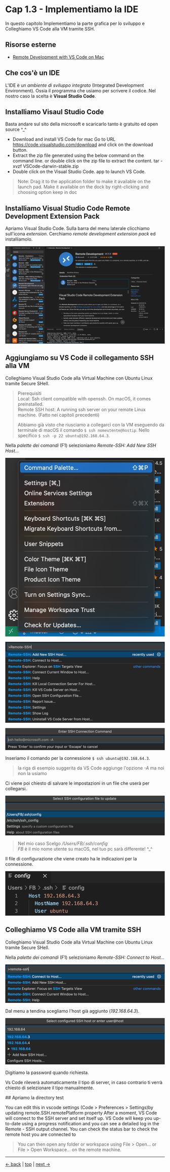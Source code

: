 # <a name="top"></a> Cap 1.3 - Implementiamo la IDE

In questo capitolo Implementiamo la parte grafica per lo sviluppo e Colleghiamo VS Code alla VM tramite SSH.



## Risorse esterne

- [Remote Development with VS Code on Mac](https://medium.com/macoclock/remote-development-with-vscode-on-mac-in-simple-5-steps-6ae100938d67)



## Che cos'è un IDE

L'IDE è un *ambiente di sviluppo integrato* (Integrated Development Environment). Ossia il programma che usiamo per scrivere il codice. Nel nostro caso la scelta è **Visual Studio Code**.


## Installiamo Visaul Studio Code

Basta andare sul sito della microsoft e scaricarlo tanto è gratuito ed open source ^_^

- Download and install VS Code for mac
    Go to URL https://code.visualstudio.com/download and click on the download button.
- Extract the zip file generated using the below command on the command line. or double click on the zip file to extract the content.
    tar -xvzf VSCode-darwin-stable.zip
- Double click on the Visual Studio Code. app to launch VS Code.

> Note: Drag it to the application folder to make it available on the launch pad. Make it available on the dock by right-clicking and choosing option keep in doc



## Installiamo Visual Studio Code Remote Development Extension Pack

Apriamo Visual Studio Code. Sulla barra del menu laterale clicchiamo sull'icona *extension*. Cerchiamo *remote development extension pack* ed installiamolo.

![fig01](https://github.com/flaviobordonidev/leanpubabrandnewcms/blob/master/01-base/01-new_app_with_ubuntu_multipass/03_fig01-install_remote_development_pack.png)



## Aggiungiamo su VS Code il collegamento SSH alla VM

Colleghiamo Visual Studio Code alla Virtual Machine con Ubuntu Linux tramite Secure SHell.

> Prerequisiti <br/>
> Local: Ssh client compatible with openssh. On macOS, it comes preinstalled. <br/>
> Remote SSH host: A running ssh server on your remote Linux machine. (Fatto nei capitoli precedenti)
>
> Abbiamo già visto che riusciamo a collegarci con la VM eseguendo da terminale di macOS il comando `$ ssh nomeutente@hostip`. Nello specifico `$ ssh -p 22 ubuntu@192.168.64.3`.



Nella *palette dei comandi* (F1) selezioniamo *Remote-SSH: Add New SSH Host…*

![fig02](https://github.com/flaviobordonidev/leanpubabrandnewcms/blob/master/01-base/01-new_app_with_ubuntu_multipass/03_fig02-command_palette.png)

![fig03](https://github.com/flaviobordonidev/leanpubabrandnewcms/blob/master/01-base/01-new_app_with_ubuntu_multipass/03_fig03-remote_ssh_add_new.png)

![fig04](https://github.com/flaviobordonidev/leanpubabrandnewcms/blob/master/01-base/01-new_app_with_ubuntu_multipass/03_fig04-remote_ssh_command.png)

Inseriamo il comando per la connessione `$ ssh ubuntu@192.168.64.3`.

> la riga di esempio suggerita da VS Code aggiunge l'opzione *-A* ma noi non la usiamo

Ci viene poi chiesto di salvare le impostazioni in un file che userà per collegarsi.  

![fig05](https://github.com/flaviobordonidev/leanpubabrandnewcms/blob/master/01-base/01-new_app_with_ubuntu_multipass/03_fig05-remote_ssh_select_config.png)

> Nel mio caso Scelgo */Users/FB/.ssh/config* <br/>
> *FB* è il mio nome utente su macOS, nel tuo pc sarà differente! ^_^

Il file di configurazione che viene creato ha le indicazioni per la connessione.

![fig06](https://github.com/flaviobordonidev/leanpubabrandnewcms/blob/master/01-base/01-new_app_with_ubuntu_multipass/03_fig06-remote_ssh_config_file.png)



## Colleghiamo VS Code alla VM tramite SSH

Colleghiamo Visual Studio Code alla Virtual Machine con Ubuntu Linux tramite Secure SHell.

Nella *palette dei comandi* (F1) selezioniamo *Remote-SSH: Connect to Host…*

![fig07](https://github.com/flaviobordonidev/leanpubabrandnewcms/blob/master/01-base/01-new_app_with_ubuntu_multipass/03_fig07-remote_ssh_connect.png)

Dal menu a tendina scegliamo l'host già aggiunto (*192.168.64.3*).

![fig07](https://github.com/flaviobordonidev/leanpubabrandnewcms/blob/master/01-base/01-new_app_with_ubuntu_multipass/03_fig08-remote_ssh_select.png)

Digitiamo la password quando richiesta.


Vs Code rileverà automaticamente il tipo di server, in caso contrario ti verrà chiesto di selezionare il tipo manualmente.


## Apriamo la directory test



You can edit this in vscode settings (Code > Preferences > Settings)by updating remote.SSH.remotePlatform property
After a moment, VS Code will connect to the SSH server and set itself up. VS Code will keep you up-to-date using a progress notification and you can see a detailed log in the Remote - SSH output channel. You can check the status bar to check the remote host you are connected to

> You can then open any folder or workspace using File > Open… or File > Open Workspace… on the remote machine.




---
[<- back](https://github.com/flaviobordonidev/leanpubabrandnewcms/blob/master/01-base/01-new_app_with_ubuntu_multipass/02_00-install_ssh_server.md)
 | [top](#top) |
[next ->](https://github.com/flaviobordonidev/leanpubabrandnewcms/blob/master/01-base/01-new_app_with_ubuntu_multipass/04_00-intall_rails.md)
